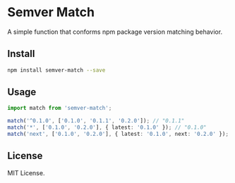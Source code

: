 # Semver Match

A simple function that conforms npm package version matching behavior.

## Install

```sh
npm install semver-match --save
```

## Usage

```ts
import match from 'semver-match';

match('^0.1.0', ['0.1.0', '0.1.1', '0.2.0']); // "0.1.1"
match('*', ['0.1.0', '0.2.0'], { latest: '0.1.0' }); // "0.1.0"
match('next', ['0.1.0', '0.2.0'], { latest: '0.1.0', next: '0.2.0' }); // "0.2.0"
```

## License

MIT License.
